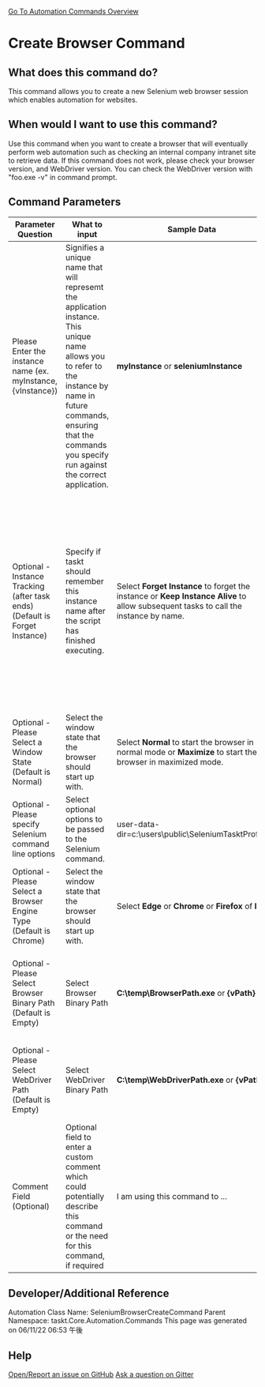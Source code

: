 <!--TITLE: Create Browser Command -->
<!-- SUBTITLE: a command in the Web Browser Commands group. -->
[Go To Automation Commands Overview](/automation-commands.md)


# Create Browser Command


## What does this command do?
This command allows you to create a new Selenium web browser session which enables automation for websites.


## When would I want to use this command?
Use this command when you want to create a browser that will eventually perform web automation such as checking an internal company intranet site to retrieve data.
If this command does not work, please check your browser version, and WebDriver version.
You can check the WebDriver version with "foo.exe -v" in command prompt.


## Command Parameters
| Parameter Question   	| What to input  	|  Sample Data 	| Remarks  	|
| ---                    | ---               | ---           | ---       |
|Please Enter the instance name (ex. myInstance, {vInstance})|Signifies a unique name that will represemt the application instance.  This unique name allows you to refer to the instance by name in future commands, ensuring that the commands you specify run against the correct application.|**myInstance** or **seleniumInstance**|Please install web browser before using this command.|
|Optional - Instance Tracking (after task ends) (Default is Forget Instance)|Specify if taskt should remember this instance name after the script has finished executing.|Select **Forget Instance** to forget the instance or **Keep Instance Alive** to allow subsequent tasks to call the instance by name.|Calling the **Close Browser** command or ending the browser session will end the instance.  This command only works during the lifetime of the application.  If the application is closed, the references will be forgetten automatically.|
|Optional - Please Select a Window State (Default is Normal)|Select the window state that the browser should start up with.|Select **Normal** to start the browser in normal mode or **Maximize** to start the browser in maximized mode.||
|Optional - Please specify Selenium command line options|Select optional options to be passed to the Selenium command.|user-data-dir=c:\users\public\SeleniumTasktProfile||
|Optional - Please Select a Browser Engine Type (Default is Chrome)|Select the window state that the browser should start up with.|Select **Edge** or **Chrome** or **Firefox** of **IE**||
|Optional - Please Select Browser Binary Path (Default is Empty)|Select Browser Binary Path|**C:\temp\BrowserPath.exe** or **{vPath}**|Edge and IE is not supported.<br>If you use a fixed web browser version, use this parameter.|
|Optional - Please Select WebDriver Path (Default is Empty)|Select WebDriver Binary Path|**C:\temp\WebDriverPath.exe** or **{vPath}**|IE is not supported.<br>If you use a fixed web browser version, use this parameter.|
|Comment Field (Optional)|Optional field to enter a custom comment which could potentially describe this command or the need for this command, if required|I am using this command to ...|Optional|


















## Developer/Additional Reference
Automation Class Name: SeleniumBrowserCreateCommand
Parent Namespace: taskt.Core.Automation.Commands
This page was generated on 06/11/22 06:53 午後


## Help
[Open/Report an issue on GitHub](https://github.com/saucepleez/taskt/issues/new)
[Ask a question on Gitter](https://gitter.im/taskt-rpa/Lobby)
